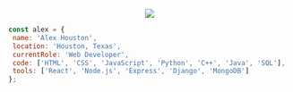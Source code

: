 <p align="center">
  <img src="https://media.licdn.com/dms/image/D5616AQE9io_AjniI7A/profile-displaybackgroundimage-shrink_350_1400/0/1697725994198?e=1703116800&v=beta&t=TgWnhy2yqAj41vH0Lxufuo2-vK01rKPskdUT6MU-szk" />
</p>
 
 ```javascript
const alex = {
  name: 'Alex Houston',
  location: 'Houston, Texas',
  currentRole: 'Web Developer',
  code: ['HTML', 'CSS', 'JavaScript', 'Python', 'C++', 'Java', 'SQL'],
  tools: ['React', 'Node.js', 'Express', 'Django', 'MongoDB']
};
```
